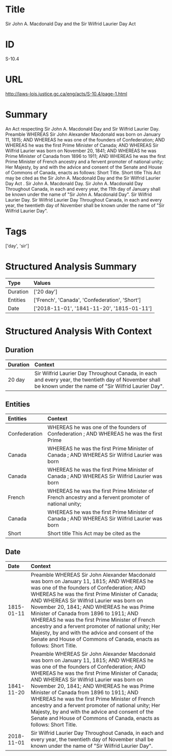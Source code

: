 # Title
Sir John A. Macdonald Day and the Sir Wilfrid Laurier Day Act


# ID
S-10.4

# URL
http://laws-lois.justice.gc.ca/eng/acts/S-10.4/page-1.html


# Summary
An Act respecting Sir John A.
Macdonald Day and Sir Wilfrid Laurier Day. Preamble WHEREAS Sir John Alexander Macdonald was born on January 11, 1815; AND WHEREAS he was one of the founders of Confederation; AND WHEREAS he was the first Prime Minister of Canada; AND WHEREAS Sir Wilfrid Laurier was born on November 20, 1841; AND WHEREAS he was Prime Minister of Canada from 1896 to 1911; AND WHEREAS he was the first Prime Minister of French ancestry and a fervent promoter of national unity; Her Majesty, by and with the advice and consent of the Senate and House of Commons of Canada, enacts as follows: Short Title.
Short title This Act may be cited as the  Sir John A.
Macdonald Day and the Sir Wilfrid Laurier Day Act .
Sir John A.
Macdonald Day. Sir John A.
Macdonald Day Throughout Canada, in each and every year, the 11th day of January shall be known under the name of "Sir John A.
Macdonald Day".
Sir Wilfrid Laurier Day. Sir Wilfrid Laurier Day Throughout Canada, in each and every year, the twentieth day of November shall be known under the name of "Sir Wilfrid Laurier Day".


# Tags
['day', 'sir']


# Structured Analysis Summary
| Type     | Values                                         |
|:---------|:-----------------------------------------------|
| Duration | ['20 day']                                     |
| Entities | ['French', 'Canada', 'Confederation', 'Short'] |
| Date     | ['2018-11-01', '1841-11-20', '1815-01-11']     |


# Structured Analysis With Context
 


## Duration
| Duration   | Context                                                                                                                                                      |
|:-----------|:-------------------------------------------------------------------------------------------------------------------------------------------------------------|
| 20 day     | Sir Wilfrid Laurier Day Throughout Canada, in each and every year, the twentieth day of November shall be known under the name of "Sir Wilfrid Laurier Day". |


## Entities
| Entities      | Context                                                                                              |
|:--------------|:-----------------------------------------------------------------------------------------------------|
| Confederation | WHEREAS he was one of the founders of Confederation ; AND WHEREAS he was the first Prime             |
| Canada        | WHEREAS he was the first Prime Minister of Canada ; AND WHEREAS Sir Wilfrid Laurier was born         |
| Canada        | WHEREAS he was the first Prime Minister of Canada ; AND WHEREAS Sir Wilfrid Laurier was born         |
| French        | WHEREAS he was the first Prime Minister of French ancestry and a fervent promoter of national unity; |
| Canada        | WHEREAS he was the first Prime Minister of Canada ; AND WHEREAS Sir Wilfrid Laurier was born         |
| Short         | Short title This Act may be cited as the                                                             |


## Date
| Date       | Context                                                                                                                                                                                                                                                                                                                                                                                                                                                                                                                                                          |
|:-----------|:-----------------------------------------------------------------------------------------------------------------------------------------------------------------------------------------------------------------------------------------------------------------------------------------------------------------------------------------------------------------------------------------------------------------------------------------------------------------------------------------------------------------------------------------------------------------|
| 1815-01-11 | Preamble WHEREAS Sir John Alexander Macdonald was born on January 11, 1815; AND WHEREAS he was one of the founders of Confederation; AND WHEREAS he was the first Prime Minister of Canada; AND WHEREAS Sir Wilfrid Laurier was born on November 20, 1841; AND WHEREAS he was Prime Minister of Canada from 1896 to 1911; AND WHEREAS he was the first Prime Minister of French ancestry and a fervent promoter of national unity; Her Majesty, by and with the advice and consent of the Senate and House of Commons of Canada, enacts as follows: Short Title. |
| 1841-11-20 | Preamble WHEREAS Sir John Alexander Macdonald was born on January 11, 1815; AND WHEREAS he was one of the founders of Confederation; AND WHEREAS he was the first Prime Minister of Canada; AND WHEREAS Sir Wilfrid Laurier was born on November 20, 1841; AND WHEREAS he was Prime Minister of Canada from 1896 to 1911; AND WHEREAS he was the first Prime Minister of French ancestry and a fervent promoter of national unity; Her Majesty, by and with the advice and consent of the Senate and House of Commons of Canada, enacts as follows: Short Title. |
| 2018-11-01 | Sir Wilfrid Laurier Day Throughout Canada, in each and every year, the twentieth day of November shall be known under the name of "Sir Wilfrid Laurier Day".                                                                                                                                                                                                                                                                                                                                                                                                     |


